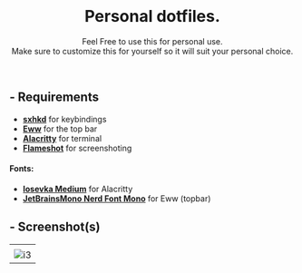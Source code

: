 <br>

<h1 align="center">
  Personal dotfiles.
</h1>

<p align="center">
  Feel Free to use this for personal use.<br>
  Make sure to customize this for yourself so it will suit your personal choice.
</p>

<br>

## - Requirements
- **[sxhkd](https://archlinux.org/packages/community/x86_64/sxhkd/)** for keybindings
- **[Eww](https://github.com/elkowar/eww)** for the top bar
- **[Alacritty](https://github.com/alacritty/alacritty)** for terminal
- **[Flameshot](https://github.com/flameshot-org/flameshot)** for screenshoting

#### Fonts: 
- **[Iosevka Medium](https://github.com/be5invis/Iosevka/releases/tag/v15.2.0)** for Alacritty
- **[JetBrainsMono Nerd Font Mono](https://github.com/ryanoasis/nerd-fonts/tree/master/patched-fonts/JetBrainsMono/Ligatures/Regular/complete)** for Eww (topbar)


## - Screenshot(s)

<div align=center>
  <table>
    <tr>
      <td>
      </td>
    </tr>
    <tr>
      <td>
        <img src="https://user-images.githubusercontent.com/59381835/164946395-eccbada8-7aa4-4788-a009-67f77f3de786.png" alt="i3">
      </td>
    </tr>
  </table>
</div>

